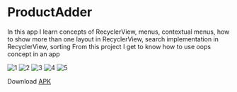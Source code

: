 # ProductAdder

In this app I learn concepts of RecyclerView, menus, contextual menus, how to show more than one layout in RecyclerView, search implementation in RecyclerView, sorting
From this project I get to know how to use oops concept in an app

![1](https://user-images.githubusercontent.com/62237653/98506946-9b358180-2282-11eb-9347-53d213396b3c.jpg)
![2](https://user-images.githubusercontent.com/62237653/98506980-abe5f780-2282-11eb-973a-20d2dcff8360.jpg)
![3](https://user-images.githubusercontent.com/62237653/98506998-b7392300-2282-11eb-8bbf-0e36dc404e13.jpg)
![4](https://user-images.githubusercontent.com/62237653/98507009-c324e500-2282-11eb-8c2d-4ca4bd9ba71b.jpg)
![5](https://user-images.githubusercontent.com/62237653/98507036-cf10a700-2282-11eb-8726-4b5dd1e342a3.jpg)

Download [APK](https://github.com/MohitSinghFlutter/ProductAdder/releases/download/v1.6/app-debug.apk)
